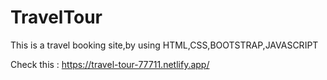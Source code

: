 # TravelTour

This is a travel booking site,by using HTML,CSS,BOOTSTRAP,JAVASCRIPT

Check this :  https://travel-tour-77711.netlify.app/
